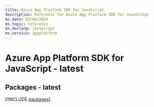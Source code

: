 ```yaml
---
title: Azure App Platform SDK for JavaScript
description: Reference for Azure App Platform SDK for JavaScript
ms.date: 02/09/2024
ms.topic: reference
ms.devlang: javascript
ms.service: appplatform
---
```

# Azure App Platform SDK for JavaScript - latest
## Packages - latest
[!INCLUDE [packages](app-platform-index.md)]